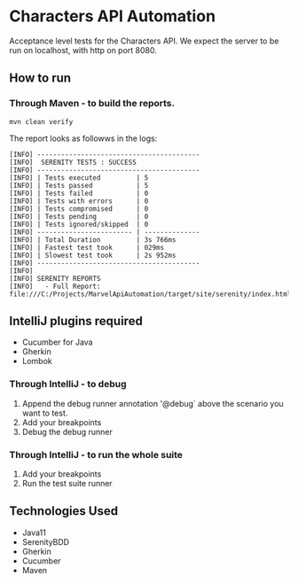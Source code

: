 # Characters API Automation

Acceptance level tests for the Characters API. We expect the server to be run on localhost, with http on port 8080.

## How to run

### Through Maven - to build the reports.
```mvn clean verify```

The report looks as followws in the logs:
```
[INFO] -----------------------------------------
[INFO]  SERENITY TESTS : SUCCESS
[INFO] -----------------------------------------
[INFO] | Tests executed         | 5
[INFO] | Tests passed           | 5
[INFO] | Tests failed           | 0
[INFO] | Tests with errors      | 0
[INFO] | Tests compromised      | 0
[INFO] | Tests pending          | 0
[INFO] | Tests ignored/skipped  | 0
[INFO] ------------------------ | --------------
[INFO] | Total Duration         | 3s 766ms
[INFO] | Fastest test took      | 029ms
[INFO] | Slowest test took      | 2s 952ms
[INFO] -----------------------------------------
[INFO]
[INFO] SERENITY REPORTS
[INFO]   - Full Report: file:///C:/Projects/MarvelApiAutomation/target/site/serenity/index.html
```

## IntelliJ plugins required
- Cucumber for Java
- Gherkin
- Lombok

### Through IntelliJ - to debug 
1. Append the debug runner annotation '@debug` above the scenario you want to test.
2. Add your breakpoints
3. Debug the debug runner

### Through IntelliJ - to run the whole suite
1. Add your breakpoints
2. Run the test suite runner

## Technologies Used
- Java11
- SerenityBDD 
- Gherkin
- Cucumber  
- Maven